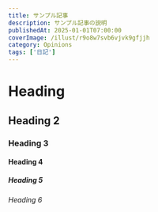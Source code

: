 ```yaml
---
title: サンプル記事
description: サンプル記事の説明
publishedAt: 2025-01-01T07:00:00
coverImage: /illust/r9o8w7svb6vjvk9gfjjh
category: Opinions
tags: ['日記']
---
```


# Heading

## Heading 2

### Heading 3

#### Heading 4

##### Heading 5

###### Heading 6
